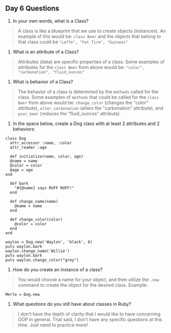 ## Day 6 Questions

1. In your own words, what is a Class?

>A class is like a blueprint that we use to create objects (instances).
An example of this would be:
`class Beer` and the objects that belong to that class could be `"Leffe", "Fat Tire", "Guiness"`


1. What is an attribute of a Class?

>Attributes (data) are specific properties of a class. Some examples of attributes for the `class Beer` from above would be: `"color", "carbonation", "fluid_ounces"`

1. What is behavior of a Class?

>The behavior of a class is determined by the `methods` called for the class. Some examples of `methods` that could be called for the `class Beer` from above would be: `change_color` (changes the "color" attribute), `alter_carbonation` (alters the "carbonation" attribute), and `pour_beer` (reduces the "fluid_ounces" attribute).

1. In the space below, create a Dog class with at least 2 attributes and 2 behaviors:

```
class Dog
  attr_accessor :name, :color
  attr_reader :age

  def initialize(name, color, age)
  @name = name
  @color = color
  @age = age
end

  def bark
    "#{@name} says RUFF RUFF!"
  end

  def change_name(name)
    @name = name
  end

  def change_color(color)
    @color = color
  end
end

waylon = Dog.new('Waylon', 'black', 6)
puts waylon.bark
waylon.change_name('Willie')
puts waylon.bark
puts waylon.change_color("grey")
```

1. How do you create an instance of a class?
>You would choose a name for your object, and then utilize the `.new` command to create the object for the desired class. Example:

`Merle = Dog.new`

1. What questions do you still have about classes in Ruby?

>I don't have the depth of clarity that I would like to have concerning OOP in general. That said, I don't have any specific questions at this time. Just need to practice more!
